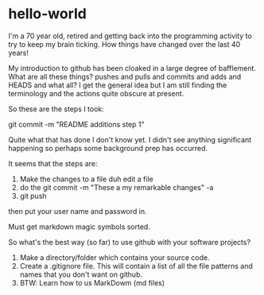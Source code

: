 # hello-world

I'm a 70 year old, retired and getting back into the programming activity to try to keep my brain ticking. How things have changed over the last 40 years!

My introduction to github has been cloaked in a large degree of bafflement. What are all these things? pushes and pulls and commits and adds and HEADS and what all? I get the general idea but I am still finding the terminology and the actions quite obscure at present.

So these are the steps I took:

git commit -m "README additions step 1"

Quite what that has done I don't know yet. I didn't see anything significant happening so perhaps some background prep has occurred.

It seems that the steps are:

1. Make the changes to a file duh edit a file
2. do the  git commit -m "These a my remarkable changes" -a
3. git push

then put your user name and password in.

Must get markdown magic symbols sorted.

So what's the best way (so far) to use github with your software projects?

1. Make a directory/folder which contains your source code.
2. Create a .gitignore file. This will contain a list of all the file patterns and names that you don't want on github.
3. BTW: Learn how to us MarkDowm (md files)

